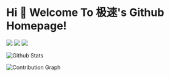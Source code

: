 # Hi 🎉 Welcome To 极速's Github Homepage!

<!-- <img src="https://readme-typing-svg.herokuapp.com/?lines=Hello,%20Visitor!;Welcome%20To%20My%20Github%20Homepage!&font=Roboto" /> -->
<!-- <p>You are my  <img src="https://profile-counter.glitch.me/all-smile/count.svg" alt="Visitor Statistics"/> visitor, Thank you 👏👏</p> -->

<p>
<img src="https://img.shields.io/static/v1?label=Program&message=Android&color=blue"/>  
<a href="https://juejin.cn/user/3720403075742942"><img src="https://img.shields.io/static/v1?label=Blog&message=JueJin&color=red"/></a>  
<img src="https://visitor-badge.glitch.me/badge?page_id=https://github.com/smart24&right_color=red" />  
</p>

<!-- ![Most Used Languages](https://github-readme-stats.vercel.app/api/top-langs/?username=smart24&theme=light) -->
![Github Stats](https://github-readme-stats.vercel.app/api?username=smart24&show_icons=true&theme=light&count_private=true)  
<!-- ![Jue Jin Statistics](https://stats.justsong.cn/api/juejin?id=3720403075742942&theme=light)   -->
![Contribution Graph](https://activity-graph.herokuapp.com/graph?username=smart24&theme=github)  

<!--
**smart24/smart24** is a ✨ _special_ ✨ repository because its `README.md` (this file) appears on your GitHub profile.

Here are some ideas to get you started:

- 🔭 I’m currently working on ...
- 🌱 I’m currently learning ...
- 👯 I’m looking to collaborate on ...
- 🤔 I’m looking for help with ...
- 💬 Ask me about ...
- 📫 How to reach me: ...
- 😄 Pronouns: ...
- ⚡ Fun fact: ...
-->
